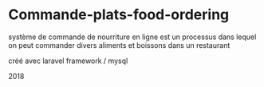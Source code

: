 # Commande-plats-food-ordering
système de commande de nourriture en ligne est un processus dans lequel on peut commander divers aliments et boissons dans un restaurant 

créé avec laravel framework / mysql 

2018
